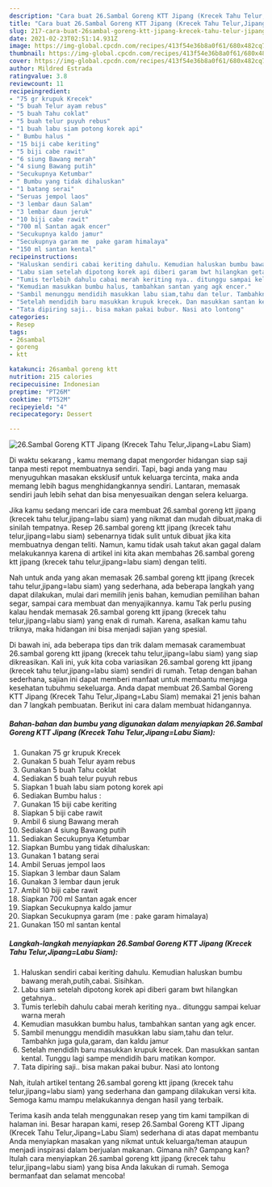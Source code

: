 ```yaml
---
description: "Cara buat 26.Sambal Goreng KTT Jipang (Krecek Tahu Telur,Jipang=Labu Siam) yang lezat Untuk Jualan"
title: "Cara buat 26.Sambal Goreng KTT Jipang (Krecek Tahu Telur,Jipang=Labu Siam) yang lezat Untuk Jualan"
slug: 217-cara-buat-26sambal-goreng-ktt-jipang-krecek-tahu-telur-jipanglabu-siam-yang-lezat-untuk-jualan
date: 2021-02-23T02:51:14.931Z
image: https://img-global.cpcdn.com/recipes/413f54e36b8a0f61/680x482cq70/26sambal-goreng-ktt-jipang-krecek-tahu-telurjipanglabu-siam-foto-resep-utama.jpg
thumbnail: https://img-global.cpcdn.com/recipes/413f54e36b8a0f61/680x482cq70/26sambal-goreng-ktt-jipang-krecek-tahu-telurjipanglabu-siam-foto-resep-utama.jpg
cover: https://img-global.cpcdn.com/recipes/413f54e36b8a0f61/680x482cq70/26sambal-goreng-ktt-jipang-krecek-tahu-telurjipanglabu-siam-foto-resep-utama.jpg
author: Mildred Estrada
ratingvalue: 3.8
reviewcount: 11
recipeingredient:
- "75 gr krupuk Krecek"
- "5 buah Telur ayam rebus"
- "5 buah Tahu coklat"
- "5 buah telur puyuh rebus"
- "1 buah labu siam potong korek api"
- " Bumbu halus "
- "15 biji cabe keriting"
- "5 biji cabe rawit"
- "6 siung Bawang merah"
- "4 siung Bawang putih"
- "Secukupnya Ketumbar"
- " Bumbu yang tidak dihaluskan"
- "1 batang serai"
- "Seruas jempol laos"
- "3 lembar daun Salam"
- "3 lembar daun jeruk"
- "10 biji cabe rawit"
- "700 ml Santan agak encer"
- "Secukupnya kaldo jamur"
- "Secukupnya garam me  pake garam himalaya"
- "150 ml santan kental"
recipeinstructions:
- "Haluskan sendiri cabai keriting dahulu. Kemudian haluskan bumbu bawang merah,putih,cabai. Sisihkan."
- "Labu siam setelah dipotong korek api diberi garam bwt hilangkan getahnya.."
- "Tumis terlebih dahulu cabai merah keriting nya.. ditunggu sampai keluar warna merah"
- "Kemudian masukkan bumbu halus, tambahkan santan yang agk encer."
- "Sambil menunggu mendidih masukkan labu siam,tahu dan telur. Tambahkn juga gula,garam, dan kaldu jamur"
- "Setelah mendidih baru masukkan krupuk krecek. Dan masukkan santan kental. Tunggu lagi sampe mendidih baru matikan kompor."
- "Tata dipiring saji.. bisa makan pakai bubur. Nasi ato lontong"
categories:
- Resep
tags:
- 26sambal
- goreng
- ktt

katakunci: 26sambal goreng ktt 
nutrition: 215 calories
recipecuisine: Indonesian
preptime: "PT26M"
cooktime: "PT52M"
recipeyield: "4"
recipecategory: Dessert

---
```



![26.Sambal Goreng KTT Jipang (Krecek Tahu Telur,Jipang=Labu Siam)](https://img-global.cpcdn.com/recipes/413f54e36b8a0f61/680x482cq70/26sambal-goreng-ktt-jipang-krecek-tahu-telurjipanglabu-siam-foto-resep-utama.jpg)

Di waktu  sekarang , kamu memang dapat mengorder hidangan siap saji tanpa mesti repot membuatnya sendiri. Tapi, bagi anda yang mau menyuguhkan masakan eksklusif untuk keluarga tercinta, maka anda memang lebih bagus menghidangkannya sendiri. Lantaran, memasak sendiri jauh lebih sehat dan bisa menyesuaikan dengan selera keluarga.

Jika kamu sedang mencari ide cara membuat 26.sambal goreng ktt jipang (krecek tahu telur,jipang=labu siam) yang nikmat dan mudah dibuat,maka di sinilah tempatnya. Resep 26.sambal goreng ktt jipang (krecek tahu telur,jipang=labu siam)  sebenarnya tidak sulit untuk dibuat jika kita membuatnya dengan teliti. Namun, kamu tidak usah takut akan gagal dalam melakukannya 
karena di artikel ini kita akan membahas 26.sambal goreng ktt jipang (krecek tahu telur,jipang=labu siam) dengan teliti.  



Nah untuk anda yang akan memasak 26.sambal goreng ktt jipang (krecek tahu telur,jipang=labu siam) yang sederhana, ada beberapa langkah yang dapat dilakukan, mulai dari memilih jenis bahan, kemudian pemilihan bahan segar, sampai cara membuat dan menyajikannya. kamu Tak perlu pusing kalau hendak memasak 26.sambal goreng ktt jipang (krecek tahu telur,jipang=labu siam) yang enak di rumah. Karena, asalkan kamu  tahu triknya, maka hidangan ini bisa menjadi sajian yang spesial.

Di bawah ini, ada beberapa tips dan trik dalam memasak caramembuat 26.sambal goreng ktt jipang (krecek tahu telur,jipang=labu siam) yang siap dikreasikan. Kali ini, yuk kita coba variasikan 26.sambal goreng ktt jipang (krecek tahu telur,jipang=labu siam) sendiri di rumah. Tetap dengan bahan sederhana, sajian ini dapat memberi manfaat untuk membantu menjaga kesehatan tubuhmu sekeluarga. Anda dapat membuat 26.Sambal Goreng KTT Jipang (Krecek Tahu Telur,Jipang=Labu Siam) memakai 21 jenis bahan dan 7 langkah pembuatan. Berikut ini cara dalam membuat hidangannya.

<!--inarticleads1-->

##### Bahan-bahan dan bumbu yang digunakan dalam menyiapkan 26.Sambal Goreng KTT Jipang (Krecek Tahu Telur,Jipang=Labu Siam):

1. Gunakan 75 gr krupuk Krecek
1. Gunakan 5 buah Telur ayam rebus
1. Gunakan 5 buah Tahu coklat
1. Sediakan 5 buah telur puyuh rebus
1. Siapkan 1 buah labu siam potong korek api
1. Sediakan  Bumbu halus :
1. Gunakan 15 biji cabe keriting
1. Siapkan 5 biji cabe rawit
1. Ambil 6 siung Bawang merah
1. Sediakan 4 siung Bawang putih
1. Sediakan Secukupnya Ketumbar
1. Siapkan  Bumbu yang tidak dihaluskan:
1. Gunakan 1 batang serai
1. Ambil Seruas jempol laos
1. Siapkan 3 lembar daun Salam
1. Gunakan 3 lembar daun jeruk
1. Ambil 10 biji cabe rawit
1. Siapkan 700 ml Santan agak encer
1. Siapkan Secukupnya kaldo jamur
1. Siapkan Secukupnya garam (me : pake garam himalaya)
1. Gunakan 150 ml santan kental




<!--inarticleads2-->

##### Langkah-langkah menyiapkan 26.Sambal Goreng KTT Jipang (Krecek Tahu Telur,Jipang=Labu Siam):

1. Haluskan sendiri cabai keriting dahulu. Kemudian haluskan bumbu bawang merah,putih,cabai. Sisihkan.
1. Labu siam setelah dipotong korek api diberi garam bwt hilangkan getahnya..
1. Tumis terlebih dahulu cabai merah keriting nya.. ditunggu sampai keluar warna merah
1. Kemudian masukkan bumbu halus, tambahkan santan yang agk encer.
1. Sambil menunggu mendidih masukkan labu siam,tahu dan telur. Tambahkn juga gula,garam, dan kaldu jamur
1. Setelah mendidih baru masukkan krupuk krecek. Dan masukkan santan kental. Tunggu lagi sampe mendidih baru matikan kompor.
1. Tata dipiring saji.. bisa makan pakai bubur. Nasi ato lontong




Nah, itulah artikel tentang  26.sambal goreng ktt jipang (krecek tahu telur,jipang=labu siam)  yang sederhana dan gampang dilakukan versi kita. Semoga kamu mampu melakukannya dengan hasil yang terbaik. 

Terima kasih anda telah menggunakan resep yang tim kami tampilkan di halaman ini. Besar harapan kami, resep  26.Sambal Goreng KTT Jipang (Krecek Tahu Telur,Jipang=Labu Siam) sederhana di atas dapat membantu Anda menyiapkan masakan yang nikmat untuk keluarga/teman ataupun menjadi inspirasi dalam berjualan makanan. Gimana nih? Gampang kan? Itulah cara menyiapkan 26.sambal goreng ktt jipang (krecek tahu telur,jipang=labu siam) yang bisa Anda lakukan di rumah. Semoga bermanfaat dan selamat mencoba!

